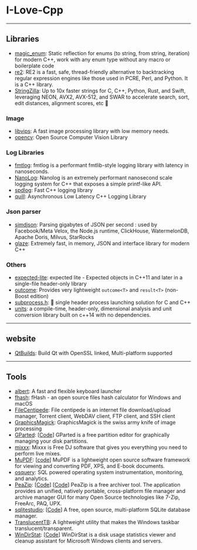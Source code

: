 # I-Love-Cpp

----

## Libraries

* [magic_enum](https://github.com/Neargye/magic_enum): Static reflection for enums (to string, from string, iteration) for modern C++, work with any enum type without any macro or boilerplate code
* [re2](https://github.com/google/re2): RE2 is a fast, safe, thread-friendly alternative to backtracking regular expression engines like those used in PCRE, Perl, and Python. It is a C++ library.
* [StringZilla](https://github.com/ashvardanian/StringZilla): Up to 10x faster strings for C, C++, Python, Rust, and Swift, leveraging NEON, AVX2, AVX-512, and SWAR to accelerate search, sort, edit distances, alignment scores, etc 🦖

### Image

* [libvips](https://github.com/libvips/libvips): A fast image processing library with low memory needs.
* [opencv](https://github.com/opencv/opencv): Open Source Computer Vision Library

### Log Libraries

* [fmtlog](https://github.com/MengRao/fmtlog): fmtlog is a performant fmtlib-style logging library with latency in nanoseconds.
* [NanoLog](https://github.com/PlatformLab/NanoLog): Nanolog is an extremely performant nanosecond scale logging system for C++ that exposes a simple printf-like API.
* [spdlog](https://github.com/gabime/spdlog): Fast C++ logging library
* [quill](https://github.com/odygrd/quill): Asynchronous Low Latency C++ Logging Library

### Json parser

* [simdjson](https://github.com/simdjson/simdjson): Parsing gigabytes of JSON per second : used by Facebook/Meta Velox, the Node.js runtime, ClickHouse, WatermelonDB, Apache Doris, Milvus, StarRocks
* [glaze](https://github.com/stephenberry/glaze): Extremely fast, in memory, JSON and interface library for modern C++

### Others

* [expected-lite](https://github.com/martinmoene/expected-lite): expected lite - Expected objects in C++11 and later in a single-file header-only library
* [outcome](https://github.com/ned14/outcome): Provides very lightweight `outcome<T>` and `result<T>` (non-Boost edition)
* [subprocess.h](https://github.com/sheredom/subprocess.h): 🐜 single header process launching solution for C and C++
* [units](https://github.com/nholthaus/units): a compile-time, header-only, dimensional analysis and unit conversion library built on c++14 with no dependencies.

----

## website

* [QtBuilds](https://sourceforge.net/projects/fsu0413-qtbuilds/): Build Qt with OpenSSL linked, Multi-platform supported

----

## Tools

* [albert](https://github.com/albertlauncher/albert): A fast and flexible keyboard launcher
* [fhash](https://github.com/sunjw/fhash): fHash - an open source files hash calculator for Windows and macOS
* [FileCentipede](https://sourceforge.net/projects/filecentipede/): File centipede is an internet file download/upload manager, Torrent client, WebDAV client, FTP client, and SSH client
* [GraphicsMagick](http://www.graphicsmagick.org/): GraphicsMagick is the swiss army knife of image processing
* [GParted](https://gparted.org/development.php): [[Code](https://gitlab.gnome.org/GNOME/gparted)] GParted is a free partition editor for graphically managing your disk partitions.
* [mixxx](https://github.com/mixxxdj/mixxx): Mixxx is Free DJ software that gives you everything you need to perform live mixes.
* [MuPDF](https://mupdf.com/): [[code](https://github.com/ArtifexSoftware/mupdf)] MuPDF is a lightweight open source software framework for viewing and converting
PDF, XPS, and E-book documents.
* [osquery](https://github.com/osquery/osquery): SQL powered operating system instrumentation, monitoring, and analytics.
* [PeaZip](https://peazip.github.io/): [[Code](https://peazip.github.io/peazip-sources.html)] [[Code](https://github.com/peazip/PeaZip)] PeaZip is a free archiver tool. The application provides an unified, natively portable, cross-platform file manager and archive manager GUI for many Open Source technologies like 7-Zip, FreeArc, PAQ, UPX.
* [sqlitestudio](https://sqlitestudio.pl/): [[Code](https://github.com/pawelsalawa/sqlitestudio)] A free, open source, multi-platform SQLite database manager.
* [TranslucentTB](https://github.com/TranslucentTB/TranslucentTB): A lightweight utility that makes the Windows taskbar translucent/transparent.
* [WinDirStat](https://windirstat.net/): [[Code](https://github.com/windirstat/windirstat)] WinDirStat is a disk usage statistics viewer and cleanup assistant for Microsoft Windows clients and servers.
